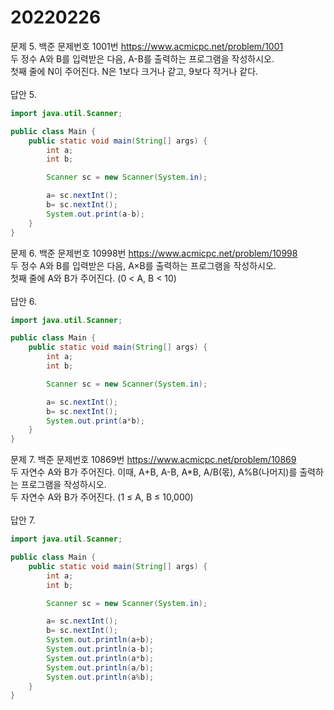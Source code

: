 20220226
========
문제 5. 백준 문제번호 1001번 https://www.acmicpc.net/problem/1001
<br/>
두 정수 A와 B를 입력받은 다음, A-B를 출력하는 프로그램을 작성하시오.
<br/>
첫째 줄에 N이 주어진다. N은 1보다 크거나 같고, 9보다 작거나 같다.
<br/>
<br/>
답안 5.
~~~java
import java.util.Scanner;

public class Main {
    public static void main(String[] args) {
        int a;
        int b;

        Scanner sc = new Scanner(System.in);

        a= sc.nextInt();
        b= sc.nextInt();
        System.out.print(a-b);
    }
}
~~~
문제 6. 백준 문제번호 10998번 https://www.acmicpc.net/problem/10998
<br/>
두 정수 A와 B를 입력받은 다음, A×B를 출력하는 프로그램을 작성하시오.
<br/>
첫째 줄에 A와 B가 주어진다. (0 < A, B < 10)
<br/>
<br/>
답안 6.
<br/>
~~~java
import java.util.Scanner;

public class Main {
    public static void main(String[] args) {
        int a;
        int b;

        Scanner sc = new Scanner(System.in);

        a= sc.nextInt();
        b= sc.nextInt();
        System.out.print(a*b);
    }
}
~~~
문제 7. 백준 문제번호 10869번 https://www.acmicpc.net/problem/10869
<br/>
두 자연수 A와 B가 주어진다. 이때, A+B, A-B, A*B, A/B(몫), A%B(나머지)를 출력하는 프로그램을 작성하시오. 
<br/>
두 자연수 A와 B가 주어진다. (1 ≤ A, B ≤ 10,000)
<br/>
<br/>
답안 7.
<br/>
~~~java
import java.util.Scanner;

public class Main {
    public static void main(String[] args) {
        int a;
        int b;

        Scanner sc = new Scanner(System.in);

        a= sc.nextInt();
        b= sc.nextInt();
        System.out.println(a+b);
        System.out.println(a-b);
        System.out.println(a*b);
        System.out.println(a/b);
        System.out.println(a%b);
    }
}
~~~



